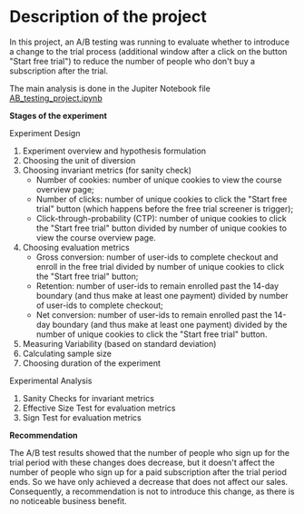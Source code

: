 # Description of the project

In this project, an A/B testing was running to evaluate whether to introduce a change to the trial process (additional window after a click on the button "Start free trial") to reduce the number of people who don't buy a subscription after the trial.

The main analysis is done in the Jupiter Notebook file [AB_testing_project.ipynb](https://github.com/IrinaPukhlova/AB_testing/blob/main/AB_testing_project.ipynb)

<b> Stages of the experiment </b>

Experiment Design
1) Experiment overview and hypothesis formulation
2) Choosing the unit of diversion
3) Choosing invariant metrics (for sanity check)
   - Number of cookies: number of unique cookies to view the course overview page;
   - Number of clicks: number of unique cookies to click the "Start free trial" button (which happens before the free trial screener is trigger);
   - Click-through-probability (CTP): number of unique cookies to click the "Start free trial" button divided by number of unique cookies to view the course overview page. 
5) Choosing evaluation metrics
   - Gross conversion: number of user-ids to complete checkout and enroll in the free trial divided by number of unique cookies to click the "Start free trial" button;
   - Retention: number of user-ids to remain enrolled past the 14-day boundary (and thus make at least one payment) divided by number of user-ids to complete checkout;
   - Net conversion: number of user-ids to remain enrolled past the 14-day boundary (and thus make at least one payment) divided by the number of unique cookies to click the "Start free trial" button.
7) Measuring Variability (based on standard deviation)
8) Calculating sample size
9) Choosing duration of the experiment

Experimental Analysis
1) Sanity Checks for invariant metrics
2) Effective Size Test for evaluation metrics 
3) Sign Test for evaluation metrics 

<b> Recommendation </b>

The A/B test results showed that the number of people who sign up for the trial period with these changes does decrease, but it doesn't affect the number of people who sign up for a paid subscription after the trial period ends. So we have only achieved a decrease that does not affect our sales. Consequently, a recommendation is not to introduce this change, as there is no noticeable business benefit.
